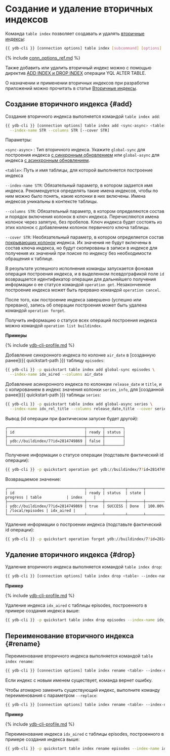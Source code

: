 # Создание и удаление вторичных индексов

Команда `table index` позволяет создавать и удалять [вторичные индексы](../../../../concepts/secondary_indexes.md):

```bash
{{ ydb-cli }} [connection options] table index [subcommand] [options]
```

{% include [conn_options_ref.md](conn_options_ref.md) %}

Также добавить или удалить вторичный индекс можно с помощью директив [ADD INDEX и DROP INDEX](../../../../yql/reference/syntax/alter_table/secondary_index.md) операции YQL ALTER TABLE.

О назначении и применении вторичных индексов при разработке приложений можно прочитать в статье [Вторичные индексы](../../../../dev/secondary-indexes.md).

## Создание вторичного индекса {#add}

Создание вторичного индекса выполняется командой `table index add`:

```bash
{{ ydb-cli }} [connection options] table index add <sync-async> <table> \
  --index-name STR --columns STR [--cover STR]
```

Параметры:

`<sync-async>` : Тип вторичного индекса. Укажите `global-sync` для построения индекса [с синхронным обновлением](../../../../concepts/secondary_indexes.md#sync) или `global-async` для индекса [с асинхронным обновлением](../../../../concepts/secondary_indexes.md#async).

`<table>`: Путь и имя таблицы, для которой выполняется построение индекса

`--index-name STR`: Обязательный параметр, в котором задается имя индекса. Рекомендуется определять такие имена индексов, чтобы по ним можно было понять, какие колонки в них включены. Имена индексов уникальны в контексте таблицы.

`--columns STR`: Обязательный параметр, в котором определяются состав и порядок включения колонок в ключ индекса. Перечисляются имена колонок через запятую, без пробелов. Ключ индекса будет состоять из этих колонок с добавлением колонок первичного ключа таблицы.

`--cover STR`: Необязательный параметр, в котором определяется состав [покрывающих колонок](../../../../concepts/secondary_indexes.md#cover) индекса. Их значения не будут включены в состав ключа индекса, но будут скопированы в записи в индексе для получения их значений при поиске по индексу без необходимости обращения к таблице.

В результате успешного исполнения команды запускается фоновая операция построения индекса, и в выделенном псевдографикой поле `id` возвращается идентификатор операции для дальнейшего получения информации о ее статусе командой `operation get`. Незаконченное построение индекса может быть прервано командой `operation cancel`.

После того, как построение индекса завершено (успешно или прервано), запись об операции построения может быть удалена командой `operation forget`.

Получить информацию о статусе всех операций построения индекса можно командой `operation list buildindex`.

**Примеры**

{% include [ydb-cli-profile.md](../../../../_includes/ydb-cli-profile.md) %}

Добавление синхронного индекса по колонке `air_date` в [созданную ранее]({{ quickstart-path }}) таблицу `episodes`:

```bash
{{ ydb-cli }} -p quickstart table index add global-sync episodes \
  --index-name idx_aired --columns air_date
```

Добавление асинхронного индекса по колонкам `release_date` и `title`, и с копированием в индекс значения колонки `series_info`, для [созданной ранее]({{ quickstart-path }}) таблицы `series`:

```bash
{{ ydb-cli }} -p quickstart table index add global-async series \
  --index-name idx_rel_title --columns release_date,title --cover series_info
```

Вывод (id операции при фактическом запуске будет другой):

``` text
┌──────────────────────────────────┬───────┬────────┐
| id                               | ready | status |
├──────────────────────────────────┼───────┼────────┤
| ydb://buildindex/7?id=2814749869 | false |        |
└──────────────────────────────────┴───────┴────────┘
```

Получение информации о статусе операции (подставьте фактический id операции):

```bash
{{ ydb-cli }} -p quickstart operation get ydb://buildindex/7?id=281474976866869
```

Возвращаемое значение:

``` text
┌──────────────────────────────────┬───────┬─────────┬───────┬──────────┬─────────────────┬───────────┐
| id                               | ready | status  | state | progress | table           | index     |
├──────────────────────────────────┼───────┼─────────┼───────┼──────────┼─────────────────┼───────────┤
| ydb://buildindex/7?id=2814749869 | true  | SUCCESS | Done  | 100.00%  | /local/episodes | idx_aired |
└──────────────────────────────────┴───────┴─────────┴───────┴──────────┴─────────────────┴───────────┘
```

Удаление информации о построении индекса (подставьте фактический id операции):
```bash
{{ ydb-cli }} -p quickstart operation forget ydb://buildindex/7?id=2814749869
```

## Удаление вторичного индекса {#drop}

Удаление вторичного индекса выполняется командой `table index drop`:

```bash
{{ ydb-cli }} [connection options] table index drop <table> --index-name STR
```

**Пример**

{% include [ydb-cli-profile.md](../../../../_includes/ydb-cli-profile.md) %}

Удаление индекса `idx_aired` с таблицы episodes, построенного в примере создания индекса выше:

```bash
{{ ydb-cli }} -p quickstart table index drop episodes --index-name idx_aired
```

## Переименование вторичного индекса {#rename}

Переименование вторичного индекса выполняется командой `table index rename`:

```bash
{{ ydb-cli }} [connection options] table index rename <table> --index-name STR --to STR
```

Если индекс с новым именем существует, команда вернет ошибку.

Чтобы атомарно заменить существующий индекс, выполните команду переименования с параметром `--replace`:

```bash
{{ ydb-cli }} [connection options] table index rename <table> --index-name STR --to STR --replace
```

**Пример**

{% include [ydb-cli-profile.md](../../../../_includes/ydb-cli-profile.md) %}

Переименование индекса `idx_aired` с таблицы episodes, построенного в примере создания индекса выше:

```bash
{{ ydb-cli }} -p quickstart table index rename episodes --index-name idx_aired --to idx_aired_renamed
```
